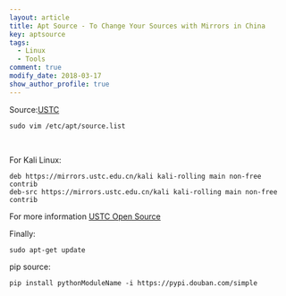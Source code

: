 ```yaml
---
layout: article
title: Apt Source - To Change Your Sources with Mirrors in China
key: aptsource
tags:
  - Linux
  - Tools
comment: true
modify_date: 2018-03-17
show_author_profile: true
---
```

Source:[USTC](http://mirrors.ustc.edu.cn/)

<!--more-->

```shell
sudo vim /etc/apt/source.list
```

​	

For Kali Linux:

```shell
deb https://mirrors.ustc.edu.cn/kali kali-rolling main non-free contrib
deb-src https://mirrors.ustc.edu.cn/kali kali-rolling main non-free contrib
```

For more information [USTC Open Source](http://mirrors.ustc.edu.cn/)



Finally:

`sudo apt-get update`



pip source:

```shell
pip install pythonModuleName -i https://pypi.douban.com/simple
```
